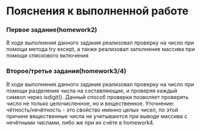 # Пояснения к выполненной работе
### Первое задание(homework2)
В ходе выполнения данного задания реализовал проверку на число при помощи метода try except, а также реализовал заполнение массива при помощи спискового включения
### Второе/третье задания(homework3/4)
В ходе выполнения данного задания реализовал проверку на число при помощи разделения числа на составляющие, и проверяя каждый символ через isdigit(). Данный способ проверки позволяет проверять число не только целочисленное, но и вещественное. Уточнение: чётность/нечётность - это свойство именно целых чисел, по этой причине вещественные числа не учитываются при выводе массива с нечётными числами, либо же при их счёте в homework4.
